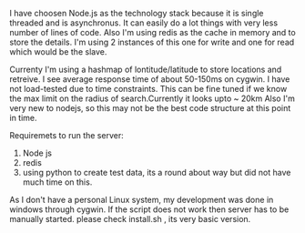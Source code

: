 
I have choosen Node.js as the technology stack because it is single threaded and is asynchronus. 
It can easily do a lot things with very  less number of lines of code.
Also I'm using redis as the cache in memory and to store the details. I'm using 2 instances of this one for write and one for read which would be the slave.

Currenty I'm using a hashmap of lontitude/latitude to store locations and retreive. I see average response time of about 50-150ms on cygwin. 
I have not load-tested due to time constraints.
This can be fine tuned if we know the max limit on the radius of search.Currently it looks upto ~ 20km
Also I'm very new to nodejs, so this may not be the best code structure at this point in time.

Requiremets to run the server:
1. Node js
2. redis 
3. using python to create test data, its a round about way but did not have much time on this.

As I don't have a personal Linux system, my development was done in windows through cygwin. If the script does not work then server has to be manually started.
please check install.sh , its very basic version.

